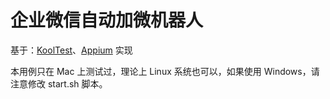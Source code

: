 # 企业微信自动加微机器人

基于：[KoolTest](https://github.com/kujiale-Mobile/kooltest)、[Appium](https://github.com/appium/appium) 实现

本用例只在 Mac 上测试过，理论上 Linux 系统也可以，如果使用 Windows，请注意修改 start.sh 脚本。
